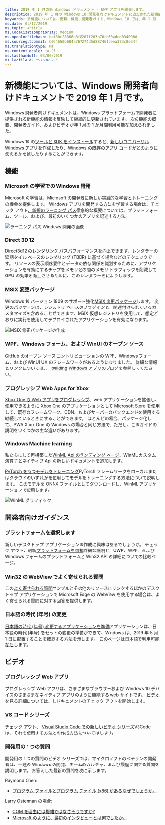 ```yaml
---
title: 2019 年 1 月の新 Windows ドキュメント - UWP アプリを開発します。
description: 2019 年 1 月の Windows 10 開発者向けドキュメントに追加された新機能、ビデオ、および開発者向けガイダンス
keywords: 新機能については、更新、機能、開発者ガイド、Windows 10 では、年 1 月
ms.date: 01/17/2019
ms.topic: article
ms.localizationpriority: medium
ms.openlocfilehash: beb80c28866b8f8207f203b70cb504dcd034098d
ms.sourcegitcommit: b034650b684a767274d5d88746faeea373c8e34f
ms.translationtype: MT
ms.contentlocale: ja-JP
ms.lasthandoff: 03/06/2019
ms.locfileid: "57636577"
---
```

# <a name="whats-new-in-the-windows-developer-docs-in-january-2019"></a>新機能については、Windows 開発者向けドキュメントで 2019 年 1 月です。

Windows 開発者向けドキュメントは、Windows プラットフォームで開発者に提供される新機能の情報を反映して継続的に更新されています。 次の機能の概要、開発者ガイド、およびビデオが年 1 月の 1 か月間利用可能な加えられました。

Windows 10 の[ツールと SDK をインストール](https://go.microsoft.com/fwlink/?LinkId=821431)すると、[新しいユニバーサル Windows アプリを作成](../get-started/create-uwp-apps.md)したり、[Windows の既存のアプリ コード](../porting/index.md)がどのように使えるかを試したりすることができます。

## <a name="features"></a>機能

### <a name="windows-development-on-microsoft-learn"></a>Microsoft の学習での Windows 開発

Microsoft の学習は、Microsoft の開発者に新しい実践的な学習とトレーニングの機会を提供します。 Windows アプリを開発する方法を学習する場合は、チェック アウト[、新規のラーニング パス](https://docs.microsoft.com/learn/paths/develop-windows10-apps/)徹底的な概要については、プラットフォーム、ツール、および、最初のいくつかのアプリを記述する方法。

![ラーニング パス Windows 開発の画像](images/windows-learn.png)

### <a name="direct-3d-12"></a>Direct 3D 12

[Direct3d12 のレンダリング パス](/windows/desktop/direct3d12/direct3d-12-render-passes)パフォーマンスを向上できます、レンダラーの延期タイル ベースのレンダリング (TBDR) に基づく場合などのテクニックです。 リソースの表示順序要件とデータの依存関係を識別するために、アプリケーションを有効にするチップをメモリとの間のメモリ トラフィックを削減して GPU の効率を向上させるために、このレンダラーをによりします。

### <a name="msix-modification-packages"></a>MSIX 変更パッケージ

Windows 10 バージョン 1809 のサポート強化[MSIX 変更パッケージ](https://docs.microsoft.com/windows/msix/modification-package-1809-update)します。 変更のパッケージは、レジストリ ベースのプラグインと、関連付けられているカスタマイズを含めることができます、MSIX 仮想レジストリを使用して、想定どおりに実行を使用してデプロイされたアプリケーションを有効になります。

![MSIX 修正パッケージの作成](images/msix-modification-package.png)

### <a name="open-source-of-wpf-windows-forms-and-winui"></a>WPF、Windows フォーム、および WinUI のオープン ソース

GitHub のオープン ソース コントリビューションの WPF、Windows フォーム、および WinUI UX のフレームワークがあるようになりました。 詳細な情報とリンクについては、、 [building Windows アプリのブログ](https://blogs.windows.com/buildingapps/2018/12/04/announcing-open-source-of-wpf-windows-forms-and-winui-at-microsoft-connect-2018/#OKZjJs1VVTrMMtkL.97)を参照してください。

### <a name="progressive-web-apps-for-xbox"></a>プログレッシブ Web Apps for Xbox

[Xbox One の Web アプリをプログレッシブ](https://docs.microsoft.com/microsoft-edge/progressive-web-apps/xbox-considerations)、web アプリケーションを拡張し、使用できるように Xbox One のアプリケーションとして Microsoft Store を使用して、既存のフレームワーク、CDN、およびサーバーのバックエンドを使用する継続しているときにすることができます。 ほとんどの場合、パッケージ化して、PWA Xbox One の Windows の場合と同じ方法で、ただし、このガイドの説明をいくつかの主な違いがあります。

### <a name="windows-machine-learning"></a>Windows Machine learning

私たちにして再構築した[WinML Api のランディング ページ](https://docs.microsoft.com/windows/ai/api-reference)、WinML カスタム演算子とネイティブ Api の新しいドキュメントを追加します。

[PyTorch を持つモデルをトレーニング](https://docs.microsoft.com/windows/ai/train-model-pytorch)PyTorch フレームワークをローカルまたはクラウドのいずれかを使用してモデルをトレーニングする方法について説明します。 このモデルを ONNX ファイルとしてダウンロードし、WinML アプリケーションで使用します。

![WinML グラフィック](images/winml-graphic.png)

## <a name="developer-guidance"></a>開発者向けガイダンス

### <a name="choose-your-platform"></a>プラットフォームを選択します

新しいデスクトップ アプリケーションの作成に興味はあるでしょうか。 チェック アウト、刷新[プラットフォームを選択](https://docs.microsoft.com/windows/desktop/choose-your-technology)詳細な説明と、UWP、WPF、および Windows フォームのプラットフォームと Win32 API の詳細についての比較ページ。

### <a name="faqs-on-win32-webview"></a>Win32 の WebView でよく寄せられる質問

この[よく寄せられる質問](https://docs.microsoft.com/windows/communitytoolkit/controls/wpf-winforms/webview#frequently-asked-questions-faqs)サンプルとその他のリソースにリンクするほかのデスクトップ アプリケーションで Microsoft Edge の WebView を使用する場合は、よく寄せられる質問に対する回答を提供します。

### <a name="japanese-era-change"></a>日本語の時代 (年号) の変更

[日本語の時代 (年号) 変更するアプリケーションを準備](../design/globalizing/japanese-era-change.md)アプリケーションは、日本語の時代 (年号) をセットの変更の準備ができて、Windows は、2019 年 5 月 1 日に配置することを確認する方法を示します。 [このページは日本語で利用可能なも](https://docs.microsoft.com/ja-jp/windows/uwp/design/globalizing/japanese-era-change)します。

## <a name="videos"></a>ビデオ

### <a name="progressive-web-apps"></a>プログレッシブ Web アプリ

プログレッシブ Web アプリは、さまざまなブラウザーおよび Windows 10 デバイスのさまざまなネイティブ アプリのように機能する web サイトです。 [ビデオを見る](https://youtu.be/ugAewC3308Y)詳細については、し[ドキュメントのチェック アウト](https://aka.ms/Windows-PWA)を開始します。

### <a name="vs-code-series"></a>VS コード シリーズ

チェック アウト、 [Visual Studio Code での新しいビデオ シリーズ](https://www.youtube.com/playlist?list=PLlrxD0HtieHjQX77y-0sWH9IZBTmv1tTx)VSCode は、それを使用する方法との作成方法についてはします。

### <a name="one-dev-question"></a>開発用の 1 つの質問

開発用の 1 つの質問のビデオ シリーズでは、マイクロソフトのベテランの開発者は、一連の Windows の開発、チームのカルチャ、および履歴に関する質問を説明します。 お答えした最新の質問を次に示します。

Raymond Chen:

* [プログラム ファイルとプログラム ファイル (x86) があるなぜでしょうか。](https://youtu.be/N7o9eJpFYco)

Larry Osterman の場合:

* [COM を理由には複雑ではなさそうですか?](https://youtu.be/-gkXAV-StVA )
* [Microsoft のように、最初のインタビューとは何でしたか。](https://youtu.be/qRb6otsHG5c)

